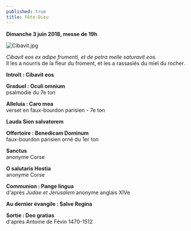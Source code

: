 ```yaml
---
published: true
title: Fête-Dieu
---
```

**Dimanche 3 juin 2018, messe de 19h**  

![Cibavit.jpg]({{site.baseurl}}/images/Cibavit.jpg)


*Cibavit eos ex adipe frumenti, et de petra melle saturavit eos.*  
Il les a nourris de la fleur du froment, et les a rassasiés du miel du rocher.


**Introït : Cibavit eos**  

**Graduel : Oculi omnium**  
psalmodie du 7e ton

**Alleluia : Caro mea**  
verset en faux-bourdon parisien - 7e ton

**Lauda Sion salvatorem**  

**Offertoire : Benedicam Dominum**  
faux-bourdon parisien orné du 1er ton

**Sanctus**  
anonyme Corse

**O salutaris Hostia**  
anonyme Corse

**Communion : Pange lingua**  
d'après *Judae et Jerusalem* anonyme anglais XIVe

**Au dernier évangile : Salve Regina**  

**Sortie : Deo gratias**  
d'après Antoine de Févin 1470-1512
